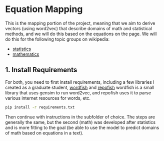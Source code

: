 # Equation Mapping

This is the mapping portion of the project, meaning that we aim to derive vectors (using word2vec)
that describe domains of math and statistical methods, and we will do this based on the equations on the 
page. We will do this for the following topic groups on wikipedia:

 - [statistics](statistics)
 - [mathematics](math)


## 1. Install Requirements

For both, you need to first install requirements, including a few libraries I created as a graduate
student, [wordfish](https://vsoch.github.io/2016/2016-wordfish/) and [repofish](https://pypi.org/project/repofish/)
wordfish is a small library that uses gensim to run word2vec, and repofish uses it
to parse various internet resources for words, etc.

```bash
pip install -r requirements.txt
```

Then continue with instructions in the subfolder of choice. The steps are generally the same,
but the second (math) was developed after statistics and is more fitting to the goal (be able
to use the model to predict domains of math based on equations in a text).
